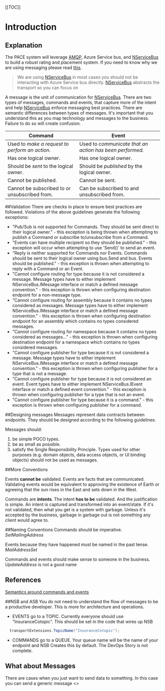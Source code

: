 [[_TOC_]]

# Introduction
## Explanation
The PACE system will leverage [AMQP](https://docs.microsoft.com/en-us/azure/service-bus-messaging/service-bus-amqp-overview), Azure Service bus, and [NServiceBus](https://docs.particular.net/) to build a robust rating and placement system. If you need to know why we are using messaging please read [this](https://InsuranceCo.visualstudio.com/PACE%20and%20PURE/_wiki/wikis/PaceWiki/6865/WhyMessaging).


> We are using [NServiceBus](https://docs.particular.net/) in most cases you should not be interacting with Azure Service bus directly. [NServiceBus](https://docs.particular.net/) abstracts the transport so you can focus on 

A message is the unit of communication for [NServiceBus](https://docs.particular.net/). There are two types of messages, commands and events, that capture more of the intent and help [NServiceBus](https://docs.particular.net/) enforce messaging best practices. There are semantic differences between types of messages. It's important that you understand this as you map technology and messages to the business. Failure to do so will create confusion.



| **Command**  | **Event** |
|--|--|
| Used to _make a request to perform an action._ | Used to _communicate that an action has been performed._ |
| Has one logical owner. | Has one logical owner. |
| Should be _sent_ to the logical owner. | Should be _published_ by the logical owner. |
| Cannot be published. | Cannot be sent. |
| Cannot be subscribed to or unsubscribed from. | Can be subscribed to and unsubscribed from. |

##Validation
There are checks in place to ensure best practices are followed. Violations of the above guidelines generate the following exceptions:

- "Pub/Sub is not supported for Commands. They should be sent direct to their logical owner." - this exception is being thrown when attempting to publish a Command or subscribe to/unsubscribe from a Command.
- "Events can have multiple recipient so they should be published." - this exception will occur when attempting to use 'Send()' to send an event.
- "Reply is neither supported for Commands nor Events. Commands should be sent to their logical owner using bus.Send and bus. Events should be published." - this exception is thrown when attempting to reply with a Command or an Event.
- "Cannot configure routing for type because it is not considered a message. Message types have to either implement NServiceBus.IMessage interface or match a defined message convention." - this exception is thrown when configuring destination endpoint for a non-message type.
- "Cannot configure routing for assembly because it contains no types considered as messages. Message types have to either implement NServiceBus.IMessage interface or match a defined message convention." - this exception is thrown when configuring destination endpoint for an assembly which contains no types considered messages.
- "Cannot configure routing for namespace because it contains no types considered as messages..." - this exception is thrown when configuring destination endpoint for a namespace which contains no types considered messages.
- "Cannot configure publisher for type because it is not considered a message. Message types have to either implement NServiceBus.IMessage interface or match a defined message convention." - this exception is thrown when configuring publisher for a type that is not a message.
- "Cannot configure publisher for type because it is not considered an event. Event types have to either implement NServiceBus.IEvent interface or match a defined event convention." - this exception is thrown when configuring publisher for a type that is not an event.
- "Cannot configure publisher for type because it is a command." - this exception is thrown when configuring publisher for a command.


##Designing messages
Messages represent data contracts between endpoints. They should be designed according to the following guidelines.

Messages should:

1. be simple POCO types.
1. be as small as possible.
1. satisfy the Single Responsibility Principle. Types used for other purposes (e.g. domain objects, data access objects, or UI binding objects) should not be used as messages.

##More Conventions

Events **cannot be** validated. Events are facts that are communicated. Validating events would be equivalent to approving the existence of Earth or agreeing that the sun rises in the East and sets down in the West.

Commands are **intents**. The intent **has to be** validated. And the justification is simple. An intent is captured and transformed into an event/state. If it's not validated, then what you get is a system with garbage. Unless it's accepted by the business, garbage in garbage out is not something any client would agree to.

##Naming Conventions
Commands should be imperative. _SetMailingAddress_

Events because they have happened must be named in the past tense. _MailAddressSet_

Commands and events should make sense to someone in the business. _UpdateAddress_ is not a good name

## References
[Semantics around commands and events](https://docs.particular.net/nservicebus/messaging/messages-events-commands)

##NSB and ASB
You do not need to understand the flow of messages to be a productive developer.  This is more for architecture and operations.

- EVENTS go to a TOPIC. Currently everyone should use "InsuranceCotopic". This should be set in the code that wires up NSB
``` csharp
  transportExtensions.TopicName("InsuranceCotopic");
```

- COMMANDS go to a QUEUE. Your queue name will be the name of your endpoint and NSB Creates this by default. The DevOps Story is not complete.

## What about Messages
There are cases when you just want to send data to something. In this case you can send a generic message <<Create example>>
